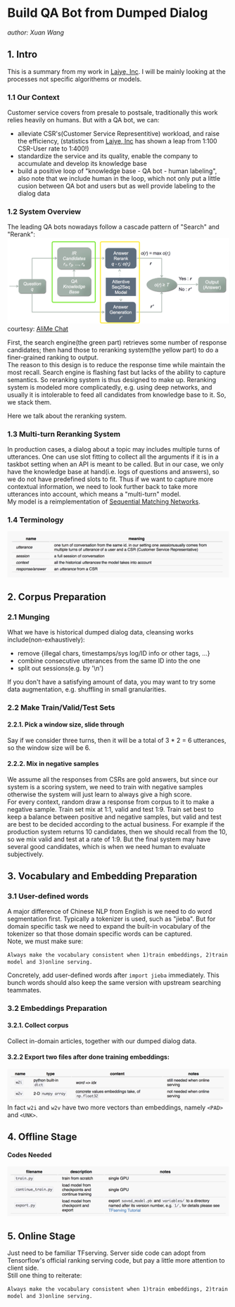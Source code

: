 # Build QA Bot from Dumped Dialog

*author: Xuan Wang*  


## 1. Intro
This is a summary from my work in [Laiye, Inc](http://www.laiye.com). I will be mainly looking at the processes not specific algorithems or models. 
### 1.1 Our Context
Customer service covers from presale to postsale, traditionally this work relies heavily on humans. But with a QA bot, we can:  
* alleviate CSR's(Customer Service Representitive) workload, and raise the efficiency, (statistics from [Laiye, Inc](http://www.laiye.com) has shown a leap from 1:100 CSR-User rate to 1:400!)  
* standardize the service and its quality, enable the company to accumulate and develop its knowledge base  
* build a positive loop of "knowledge base - QA bot - human labeling", also note that we include human in the loop, which not only put a little cusion between QA bot and users but as well provide labeling to the dialog data  


### 1.2 System Overview
The leading QA bots nowadays follow a cascade pattern of "Search" and "Rerank":  
![](/img/in-post/1/architecture.png)
courtesy: [AliMe Chat](http://www.aclweb.org/anthology/P17-2079)  

First, the search engine(the green part) retrieves some number of response candidates; then hand those to reranking system(the yellow part) to do a finer-grained ranking to output.  
The reason to this design is to reduce the response time while maintain the most recall. Search engine is flashing fast but lacks of the ability to capture semantics. So reranking system is thus designed to make up. Reranking system is modeled more complicatedly, e.g. using deep networks, and usually it is intolerable to feed all candidates from knowledge base to it.  So, we stack them.  

Here we talk about the reranking system.  


### 1.3 Multi-turn Reranking System
In production cases, a dialog about a topic may includes multiple turns of utterances. One can use slot fitting to collect all the arguments if it is in a taskbot setting when an API is meant to be called. But in our case, we only have the knowledge base at hand(i.e. logs of questions and answers), so we do not have predefined slots to fit. Thus if we want to capture more contextual information, we need to look further back to take more utterances into account, which means a "multi-turn" model.  
My model is a reimplementation of [Sequential Matching Networks](http://www.aclweb.org/anthology/P17-1046).

### 1.4 Terminology
![](/img/in-post/1/table1_en.png)
  
  

## 2. Corpus Preparation
### 2.1 Munging
What we have is historical dumped dialog data, cleansing works include(non-exhaustively):  
* remove {illegal chars, timestamps/sys log/ID info or other tags, ...}  
* combine consecutive utterances from the same ID into the one  
* split out sessions(e.g. by '\n')


If you don't have a satisfying amount of data, you may want to try some data augmentation, e.g. shuffling in small granularities.  

### 2.2 Make Train/Valid/Test Sets
#### 2.2.1. Pick a window size, slide through
Say if we consider three turns, then it will be a total of 3 * 2 = 6 utterances, so the window size will be 6.  
#### 2.2.2. Mix in negative samples  
We assume all the responses from CSRs are gold answers, but since our system is a scoring system, we need to train with negative samples otherwise the system will just learn to always give a high score.  
For every context, random draw a response from corpus to it to make a negative sample. Train set mix at 1:1, valid and test 1:9. Train set best to keep a balance between positive and negative samples, but valid and test are best to be decided according to the actual business. For example if the production system returns 10 candidates, then we should recall from the 10, so we mix valid and test at a rate of 1:9. But the final system may have several good candidates, which is when we need human to evaluate subjectively.

## 3. Vocabulary and Embedding Preparation
### 3.1 User-defined words  
A major difference of Chinese NLP from English is we need to do word segmentation first. Typically a tokenizer is used, such as "jieba". But for domain specific task we need to expand the built-in vocabulary of the tokenizer so that those domain specific words can be captured.  
Note, we must make sure: 
```
Always make the vocabulary consistent when 1)train embeddings, 2)train model and 3)online serving.
```
Concretely, add user-defined words after `import jieba` immediately. This bunch words should also keep the same version with upstream searching teammates.  

### 3.2 Embeddings Preparation
#### 3.2.1. Collect corpus
Collect in-domain articles, together with our dumped dialog data.
#### 3.2.2 Export two files after done training embeddings:  
![](/img/in-post/1/table2_en.png)
In fact `w2i` and `w2v` have two more vectors than embeddings, namely `<PAD>` and `<UNK>`.  

## 4. Offline Stage
#### Codes Needed
![](/img/in-post/1/table3_en.png)
  
## 5. Online Stage
Just need to be familiar TFserving. Server side code can adopt from Tensorflow's official ranking serving code, but pay a little more attention to client side.  
Still one thing to reiterate:  
```
Always make the vocabulary consistent when 1)train embeddings, 2)train model and 3)online serving.
```

